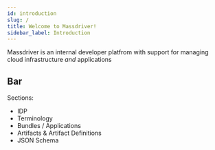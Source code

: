 ```yaml
---
id: introduction
slug: /
title: Welcome to Massdriver!
sidebar_label: Introduction
---
```


Massdriver is an internal developer platfrom with support for managing cloud infrastructure _and_ applications 

## Bar
Sections:

* IDP
* Terminology
* Bundles / Applications
* Artifacts & Artifact Definitions
* JSON Schema
